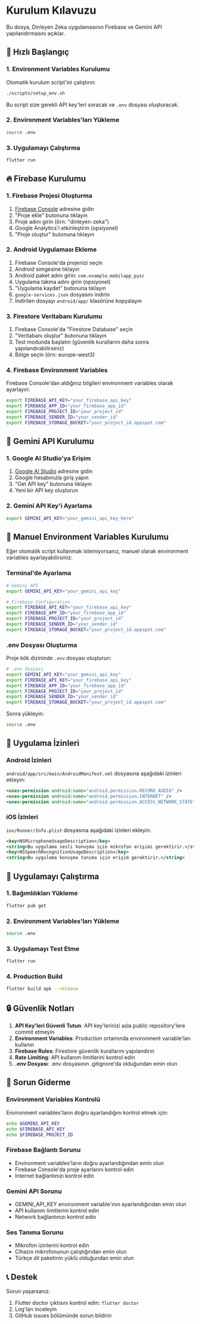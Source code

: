 # Kurulum Kılavuzu

Bu dosya, Dinleyen Zeka uygulamasının Firebase ve Gemini API yapılandırmasını açıklar.

## 🚀 Hızlı Başlangıç

### 1. Environment Variables Kurulumu

Otomatik kurulum script'ini çalıştırın:

```bash
./scripts/setup_env.sh
```

Bu script size gerekli API key'leri soracak ve `.env` dosyası oluşturacak.

### 2. Environment Variables'ları Yükleme

```bash
source .env
```

### 3. Uygulamayı Çalıştırma

```bash
flutter run
```

## 🔥 Firebase Kurulumu

### 1. Firebase Projesi Oluşturma

1. [Firebase Console](https://console.firebase.google.com/) adresine gidin
2. "Proje ekle" butonuna tıklayın
3. Proje adını girin (örn: "dinleyen-zeka")
4. Google Analytics'i etkinleştirin (opsiyonel)
5. "Proje oluştur" butonuna tıklayın

### 2. Android Uygulaması Ekleme

1. Firebase Console'da projenizi seçin
2. Android simgesine tıklayın
3. Android paket adını girin: `com.example.mobilapp_pysc`
4. Uygulama takma adını girin (opsiyonel)
5. "Uygulama kaydet" butonuna tıklayın
6. `google-services.json` dosyasını indirin
7. İndirilen dosyayı `android/app/` klasörüne kopyalayın

### 3. Firestore Veritabanı Kurulumu

1. Firebase Console'da "Firestore Database" seçin
2. "Veritabanı oluştur" butonuna tıklayın
3. Test modunda başlatın (güvenlik kurallarını daha sonra yapılandırabilirsiniz)
4. Bölge seçin (örn: europe-west3)

### 4. Firebase Environment Variables

Firebase Console'dan aldığınız bilgileri environment variables olarak ayarlayın:

```bash
export FIREBASE_API_KEY="your_firebase_api_key"
export FIREBASE_APP_ID="your_firebase_app_id"
export FIREBASE_PROJECT_ID="your_project_id"
export FIREBASE_SENDER_ID="your_sender_id"
export FIREBASE_STORAGE_BUCKET="your_project_id.appspot.com"
```

## 🤖 Gemini API Kurulumu

### 1. Google AI Studio'ya Erişim

1. [Google AI Studio](https://aistudio.google.com/) adresine gidin
2. Google hesabınızla giriş yapın
3. "Get API key" butonuna tıklayın
4. Yeni bir API key oluşturun

### 2. Gemini API Key'i Ayarlama

```bash
export GEMINI_API_KEY="your_gemini_api_key_here"
```

## 🔧 Manuel Environment Variables Kurulumu

Eğer otomatik script kullanmak istemiyorsanız, manuel olarak environment variables ayarlayabilirsiniz:

### Terminal'de Ayarlama

```bash
# Gemini API
export GEMINI_API_KEY="your_gemini_api_key"

# Firebase Configuration
export FIREBASE_API_KEY="your_firebase_api_key"
export FIREBASE_APP_ID="your_firebase_app_id"
export FIREBASE_PROJECT_ID="your_project_id"
export FIREBASE_SENDER_ID="your_sender_id"
export FIREBASE_STORAGE_BUCKET="your_project_id.appspot.com"
```

### .env Dosyası Oluşturma

Proje kök dizininde `.env` dosyası oluşturun:

```bash
# .env dosyası
export GEMINI_API_KEY="your_gemini_api_key"
export FIREBASE_API_KEY="your_firebase_api_key"
export FIREBASE_APP_ID="your_firebase_app_id"
export FIREBASE_PROJECT_ID="your_project_id"
export FIREBASE_SENDER_ID="your_sender_id"
export FIREBASE_STORAGE_BUCKET="your_project_id.appspot.com"
```

Sonra yükleyin:

```bash
source .env
```

## 🔧 Uygulama İzinleri

### Android İzinleri

`android/app/src/main/AndroidManifest.xml` dosyasına aşağıdaki izinleri ekleyin:

```xml
<uses-permission android:name="android.permission.RECORD_AUDIO" />
<uses-permission android:name="android.permission.INTERNET" />
<uses-permission android:name="android.permission.ACCESS_NETWORK_STATE" />
```

### iOS İzinleri

`ios/Runner/Info.plist` dosyasına aşağıdaki izinleri ekleyin:

```xml
<key>NSMicrophoneUsageDescription</key>
<string>Bu uygulama sesli konuşma için mikrofon erişimi gerektirir.</string>
<key>NSSpeechRecognitionUsageDescription</key>
<string>Bu uygulama konuşma tanıma için erişim gerektirir.</string>
```

## 🚀 Uygulamayı Çalıştırma

### 1. Bağımlılıkları Yükleme

```bash
flutter pub get
```

### 2. Environment Variables'ları Yükleme

```bash
source .env
```

### 3. Uygulamayı Test Etme

```bash
flutter run
```

### 4. Production Build

```bash
flutter build apk --release
```

## 🔒 Güvenlik Notları

1. **API Key'leri Güvenli Tutun**: API key'lerinizi asla public repository'lere commit etmeyin
2. **Environment Variables**: Production ortamında environment variable'ları kullanın
3. **Firebase Rules**: Firestore güvenlik kurallarını yapılandırın
4. **Rate Limiting**: API kullanım limitlerini kontrol edin
5. **.env Dosyası**: .env dosyasının .gitignore'da olduğundan emin olun

## 🐛 Sorun Giderme

### Environment Variables Kontrolü

Environment variables'ların doğru ayarlandığını kontrol etmek için:

```bash
echo $GEMINI_API_KEY
echo $FIREBASE_API_KEY
echo $FIREBASE_PROJECT_ID
```

### Firebase Bağlantı Sorunu

- Environment variables'ların doğru ayarlandığından emin olun
- Firebase Console'da proje ayarlarını kontrol edin
- Internet bağlantınızı kontrol edin

### Gemini API Sorunu

- GEMINI_API_KEY environment variable'ının ayarlandığından emin olun
- API kullanım limitlerini kontrol edin
- Network bağlantınızı kontrol edin

### Ses Tanıma Sorunu

- Mikrofon izinlerini kontrol edin
- Cihazın mikrofonunun çalıştığından emin olun
- Türkçe dil paketinin yüklü olduğundan emin olun

## 📞 Destek

Sorun yaşarsanız:
1. Flutter doctor çıktısını kontrol edin: `flutter doctor`
2. Log'ları inceleyin
3. GitHub issues bölümünde sorun bildirin 